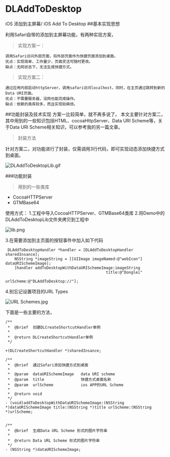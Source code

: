 # DLAddToDesktop
iOS 添加到主屏幕/ iOS Add To Desktop
##基本实现思想

利用Safari自带的添加到主屏幕功能，有两种实现方案，

>实现方案一：

```
调用Safari访问外部页面，将外部页面作为快捷页面添加到桌面。
优点：实现简单，工作量少，页面灵活可随时更改。
缺点：无网状态下，无法生成快捷方式。
```

>实现方案二：

```
通过应用内部启动httpServer，调用safari访问localhost，同时，在主页通过跳转到新的Data URI页面。
优点：不需要服务器，没网也能完成操作。
缺点：依赖的类库较多，而且实现较麻烦。
```

##功能封装及技术实现
方案一比较简单，就不再多说了。
本文主要针对方案二，其中用到的一些知识包括HTML、cocoaHttpServer、Data URI Scheme等，关于Data URI Scheme相关知识，可以参考我的另一篇文章。
>封装方法

针对方案二，对功能进行了封装，仅需调用3行代码，即可实现动态添加快捷方式到桌面。

![DLAddToDesktopLib.gif](https://github.com/dlgenius/DLAddToDesktop/blob/master/DLAddToDesktopLib.gif)

###功能封装
>用到的一些类库

 * CocoaHTTPServer
 * GTMBase64
 



使用方式：
1.工程中导入CocoaHTTPServer、GTMBase64类库
2.将Demo中的DLAddToDesktopLib文件夹拷贝到工程中

![lib.png](http://upload-images.jianshu.io/upload_images/1790518-9371454439ce8c25.png?imageMogr2/auto-orient/strip%7CimageView2/2/w/1240)

3.在需要添加到主页面的按钮事件中加入如下代码

```
 DLAddToDesktopHandler *handler = [DLAddToDesktopHandler sharedInsance];
    NSString *imageString = [[UIImage imageNamed:@"webIcon"] dataURISchemeImage];
    [handler addToDesktopWithDataURISchemeImage:imageString
                                            title:@"Donglei"
                                        urlScheme:@"DLAddToDesktop://"];
```

4.别忘记设置项目的URL Types


![URL Schemes.jpg](http://upload-images.jianshu.io/upload_images/1790518-356d2ba020ace279.jpg?imageMogr2/auto-orient/strip%7CimageView2/2/w/1240)


下面是一些主要的方法，

```
/**
 *	@brief	创建DLCreateShortcutHandler单例
 *
 *	@return	DLCreateShortcutHandler单例
 */

+(DLCreateShortcutHandler *)sharedInsance;

/**
 *	@brief	通过Safari添加快捷方式到桌面
 *
 *	@param 	dataURISchemeImage   data URI scheme
 *	@param 	title                快捷方式桌面名称
 *	@param 	urlScheme            ios APP的URL Scheme
 *
 *	@return	void
 */
- (void)addToDesktopWithDataURISchemeImage:(NSString *)dataURISchemeImage title:(NSString *)title urlScheme:(NSString *)urlScheme;

```

```

/**
 *	@brief	生成Data URL Scheme 形式的图片字符串
 *
 *	@return	Data URL Scheme 形式的图片字符串
 */
- (NSString *)dataURISchemeImage;

```
